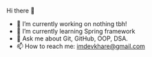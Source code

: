 Hi there 👋

- 🔭 I’m currently working on nothing tbh!
- 🌱 I’m currently learning Spring framework
- 💬 Ask me about Git, GitHub, OOP, DSA.
- 📫 How to reach me: imdevkhare@gmail.com
<!--
- 👯 I’m looking to collaborate on ...
- 🤔 I’m looking for help with ...
- 😄 Pronouns: ...
- ⚡ Fun fact: ...
-->
